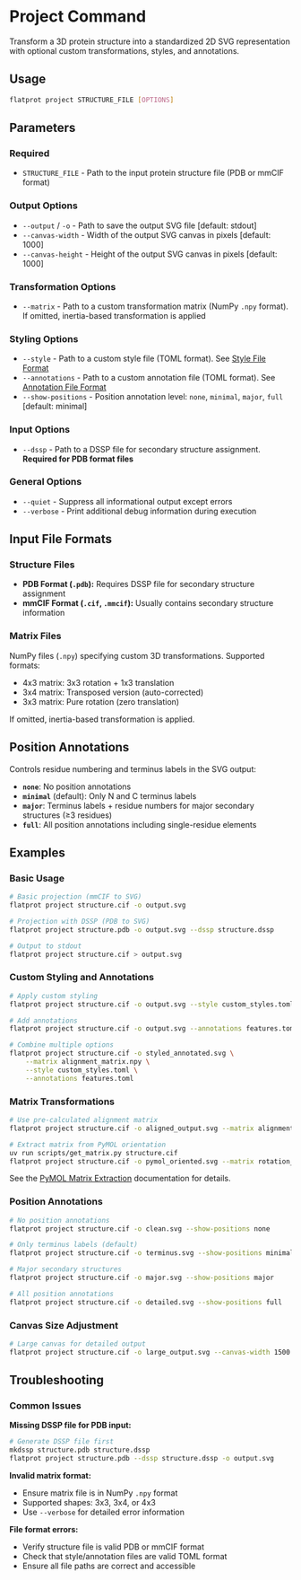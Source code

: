 # Project Command

Transform a 3D protein structure into a standardized 2D SVG representation with optional custom transformations, styles, and annotations.

## Usage

```bash
flatprot project STRUCTURE_FILE [OPTIONS]
```

## Parameters

### Required
- `STRUCTURE_FILE` - Path to the input protein structure file (PDB or mmCIF format)

### Output Options
- `--output` / `-o` - Path to save the output SVG file [default: stdout]
- `--canvas-width` - Width of the output SVG canvas in pixels [default: 1000]
- `--canvas-height` - Height of the output SVG canvas in pixels [default: 1000]

### Transformation Options
- `--matrix` - Path to a custom transformation matrix (NumPy `.npy` format). If omitted, inertia-based transformation is applied

### Styling Options
- `--style` - Path to a custom style file (TOML format). See [Style File Format](../file_formats/style.md)
- `--annotations` - Path to a custom annotation file (TOML format). See [Annotation File Format](../file_formats/annotations.md)
- `--show-positions` - Position annotation level: `none`, `minimal`, `major`, `full` [default: minimal]

### Input Options
- `--dssp` - Path to a DSSP file for secondary structure assignment. **Required for PDB format files**

### General Options
- `--quiet` - Suppress all informational output except errors
- `--verbose` - Print additional debug information during execution

## Input File Formats

### Structure Files
- **PDB Format (`.pdb`):** Requires DSSP file for secondary structure assignment
- **mmCIF Format (`.cif`, `.mmcif`):** Usually contains secondary structure information

### Matrix Files
NumPy files (`.npy`) specifying custom 3D transformations. Supported formats:
- 4x3 matrix: 3x3 rotation + 1x3 translation
- 3x4 matrix: Transposed version (auto-corrected)
- 3x3 matrix: Pure rotation (zero translation)

If omitted, inertia-based transformation is applied.

## Position Annotations

Controls residue numbering and terminus labels in the SVG output:

- **`none`**: No position annotations
- **`minimal`** (default): Only N and C terminus labels
- **`major`**: Terminus labels + residue numbers for major secondary structures (≥3 residues)
- **`full`**: All position annotations including single-residue elements

## Examples

### Basic Usage
```bash
# Basic projection (mmCIF to SVG)
flatprot project structure.cif -o output.svg

# Projection with DSSP (PDB to SVG)
flatprot project structure.pdb -o output.svg --dssp structure.dssp

# Output to stdout
flatprot project structure.cif > output.svg
```

### Custom Styling and Annotations
```bash
# Apply custom styling
flatprot project structure.cif -o output.svg --style custom_styles.toml

# Add annotations
flatprot project structure.cif -o output.svg --annotations features.toml

# Combine multiple options
flatprot project structure.cif -o styled_annotated.svg \
    --matrix alignment_matrix.npy \
    --style custom_styles.toml \
    --annotations features.toml
```

### Matrix Transformations
```bash
# Use pre-calculated alignment matrix
flatprot project structure.cif -o aligned_output.svg --matrix alignment_matrix.npy

# Extract matrix from PyMOL orientation
uv run scripts/get_matrix.py structure.cif
flatprot project structure.cif -o pymol_oriented.svg --matrix rotation_matrix.npy
```

See the [PyMOL Matrix Extraction](../tools/matrix_extraction.md) documentation for details.

### Position Annotations
```bash
# No position annotations
flatprot project structure.cif -o clean.svg --show-positions none

# Only terminus labels (default)
flatprot project structure.cif -o terminus.svg --show-positions minimal

# Major secondary structures
flatprot project structure.cif -o major.svg --show-positions major

# All position annotations
flatprot project structure.cif -o detailed.svg --show-positions full
```

### Canvas Size Adjustment
```bash
# Large canvas for detailed output
flatprot project structure.cif -o large_output.svg --canvas-width 1500 --canvas-height 1200
```

## Troubleshooting

### Common Issues

**Missing DSSP file for PDB input:**
```bash
# Generate DSSP file first
mkdssp structure.pdb structure.dssp
flatprot project structure.pdb --dssp structure.dssp -o output.svg
```

**Invalid matrix format:**
- Ensure matrix file is in NumPy `.npy` format
- Supported shapes: 3x3, 3x4, or 4x3
- Use `--verbose` for detailed error information

**File format errors:**
- Verify structure file is valid PDB or mmCIF format
- Check that style/annotation files are valid TOML format
- Ensure all file paths are correct and accessible
